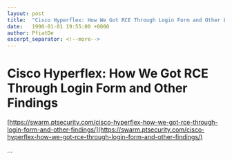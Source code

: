 ```yaml
---
layout: post
title:  "Cisco Hyperflex: How We Got RCE Through Login Form and Other Findings"
date:   1990-01-01 19:55:00 +0000
author: PfiatDe
excerpt_separator: <!--more-->
---
```


# Cisco Hyperflex: How We Got RCE Through Login Form and Other Findings

[https://swarm.ptsecurity.com/cisco-hyperflex-how-we-got-rce-through-login-form-and-other-findings/](https://swarm.ptsecurity.com/cisco-hyperflex-how-we-got-rce-through-login-form-and-other-findings/)

...
<!--more-->
